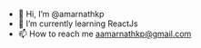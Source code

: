 - 👋 Hi, I’m @amarnathkp
- 🌱 I’m currently learning ReactJs
- 📫 How to reach me aamarnathkp@gmail.com

<!---
amarnathkp/amarnathkp is a ✨ special ✨ repository because its `README.md` (this file) appears on your GitHub profile.
You can click the Preview link to take a look at your changes.
--->
